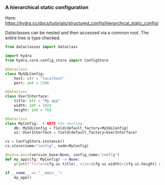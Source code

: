 ### A hierarchical static configuration

Here: https://hydra.cc/docs/tutorials/structured_config/hierarchical_static_config/

Dataclasses can be nested and then accessed via a common root. The entire tree is type checked.

```python
from dataclasses import dataclass

import hydra
from hydra.core.config_store import ConfigStore

@dataclass
class MySQLConfig:
    host: str = "localhost"
    port: int = 3306

@dataclass
class UserInterface:
    title: str = "My app"
    width: int = 1024
    height: int = 768

@dataclass
class MyConfig:  # NOTE the nesting.
    db: MySQLConfig = field(default_factory=MySQLConfig)
    ui: UserInterface = field(default_factory=UserInterface)

cs = ConfigStore.instance()
cs.store(name="config", node=MyConfig)

@hydra.main(version_base=None, config_name="config")
def my_app(cfg: MyConfig) -> None:
    print(f"Title={cfg.ui.title}, size={cfg.ui.width}x{cfg.ui.height} pixels")

if __name__ == "__main__":
    my_app()
```
